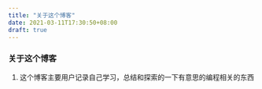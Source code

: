 ```yaml
---
title: "关于这个博客"
date: 2021-03-11T17:30:50+08:00
draft: true
---
```


### 关于这个博客

1. 这个博客主要用户记录自己学习，总结和探索的一下有意思的编程相关的东西